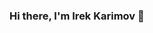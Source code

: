 ### Hi there, I'm Irek Karimov 👋

<!--
**irekkkarimov/irekkkarimov** is a ✨ _special_ ✨ repository because its `README.md` (this file) appears on your GitHub profile.

Here are some ideas to get you started:

🔭 I’m currently working on my pet project on PERN
🌱 I’m currently learning React, ASP.NET Core
- 👯 I’m looking to collaborate on ...
- 🤔 I’m looking for help with ...
💬 Ask me about nothing
- 📫 How to reach me: ...
- 😄 Pronouns: ...
⚡ Fun fact: Reactive C#
-->

